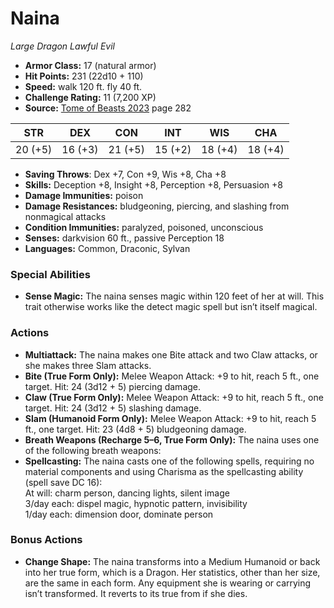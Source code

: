 # Naina

*Large* *Dragon* *Lawful Evil*

- **Armor Class:** 17 (natural armor)
- **Hit Points:** 231 (22d10 + 110)
- **Speed:** walk 120 ft. fly 40 ft.
- **Challenge Rating:** 11 (7,200 XP)
- **Source:** [Tome of Beasts 2023](https://koboldpress.com/kpstore/product/tome-of-beasts-1-2023-edition/) page 282

| STR | DEX | CON | INT | WIS | CHA |
| --- | --- | --- | --- | --- | --- |
| 20 (+5) | 16 (+3) | 21 (+5) | 15 (+2) | 18 (+4) | 18 (+4) |

- **Saving Throws**: Dex +7, Con +9, Wis +8, Cha +8
- **Skills:** Deception +8, Insight +8, Perception +8, Persuasion +8
- **Damage Immunities:** poison
- **Damage Resistances:** bludgeoning, piercing, and slashing from nonmagical attacks
- **Condition Immunities:** paralyzed, poisoned, unconscious
- **Senses:** darkvision 60 ft., passive Perception 18
- **Languages:** Common, Draconic, Sylvan
### Special Abilities
- **Sense Magic:** The naina senses magic within 120 feet of her at will. This trait otherwise works like the detect magic spell but isn’t itself magical.
### Actions
- **Multiattack:** The naina makes one Bite attack and two Claw attacks, or she makes three Slam attacks.
- **Bite (True Form Only):** Melee Weapon Attack: +9 to hit, reach 5 ft., one target. Hit: 24 (3d12 + 5) piercing damage.
- **Claw (True Form Only):** Melee Weapon Attack: +9 to hit, reach 5 ft., one target. Hit: 24 (3d12 + 5) slashing damage.
- **Slam (Humanoid Form Only):** Melee Weapon Attack: +9 to hit, reach 5 ft., one target. Hit: 23 (4d8 + 5) bludgeoning damage.
- **Breath Weapons (Recharge 5–6, True Form Only):** The naina uses one of the following breath weapons:
- **Spellcasting:** The naina casts one of the following spells, requiring no material components and using Charisma as the spellcasting ability (spell save DC 16):<br>At will: charm person, dancing lights, silent image<br>3/day each: dispel magic, hypnotic pattern, invisibility<br>1/day each: dimension door, dominate person
### Bonus Actions
- **Change Shape:** The naina transforms into a Medium Humanoid or back into her true form, which is a Dragon. Her statistics, other than her size, are the same in each form. Any equipment she is wearing or carrying isn’t transformed. It reverts to its true from if she dies.
